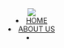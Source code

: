 <header><navbar placement="top" type="dark">
<a slot="brand" href="{{baseUrl}}/index.html" title="Home" class="navbar-brand"><img src = "frontend/src/favicon.ico"></i></a>
  <li><a href="{{baseUrl}}/index.html" class="nav-link">HOME</a></li>
  <li><a href="{{baseUrl}}/about.html" class="nav-link">ABOUT US</a></li>
  <li slot="right">
    <form class="navbar-form">
      <searchbar :data="searchData" placeholder="Search" :on-hit="searchCallback" menu-align-right></searchbar>
    </form>
  </li>
</navbar></header>
